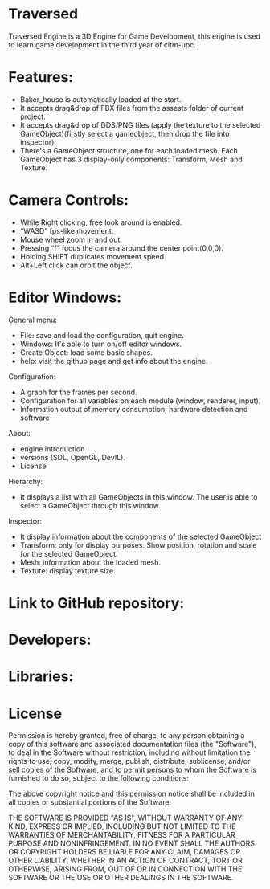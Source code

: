 # Traversed

Traversed Engine is a 3D Engine for Game Development, this engine is used to learn game development in the third year of citm-upc.

# Features:

- Baker_house is automatically loaded at the start.
- It accepts drag&drop of FBX files from the assests folder of current project.
- It accepts drag&drop of DDS/PNG files (apply the texture to the selected GameObject)(firstly select a gameobject, then drop the file into inspector).
- There's a GameObject structure, one for each loaded mesh. Each GameObject has 3 display-only components: Transform, Mesh and Texture.

# Camera Controls:
- While Right clicking, free look around is enabled.
- “WASD” fps-like movement.
- Mouse wheel zoom in and out.
- Pressing “f” focus the camera around the center point(0,0,0).
- Holding SHIFT duplicates movement speed.
- Alt+Left click can orbit the object.

# Editor Windows:
General menu:
- File: save and load the configuration, quit engine.
- Windows: It's able to turn on/off editor windows.
- Create Object: load some basic shapes.
- help: visit the github page and get info about the engine. 

Configuration:
- A graph for the frames per second.
- Configuration for all variables on each module (window, renderer, input).
- Information output of memory consumption, hardware detection and software

About:
- engine introduction 
- versions (SDL, OpenGL, DevIL).
- License 

Hierarchy: 
- It displays a list with all GameObjects in this window. The user is able to select a GameObject through this window.

Inspector: 
- It display information about the components of the selected GameObject
- Transform: only for display purposes. Show position, rotation and scale for the selected GameObject.
- Mesh: information about the loaded mesh.
- Texture: display texture size. 

# Link to GitHub repository:

# Developers:

# Libraries:

# License 
Permission is hereby granted, free of charge, to any person obtaining a copy
of this software and associated documentation files (the "Software"), to deal
in the Software without restriction, including without limitation the rights
to use, copy, modify, merge, publish, distribute, sublicense, and/or sell
copies of the Software, and to permit persons to whom the Software is
furnished to do so, subject to the following conditions:

The above copyright notice and this permission notice shall be included in all
copies or substantial portions of the Software.

THE SOFTWARE IS PROVIDED "AS IS", WITHOUT WARRANTY OF ANY KIND, EXPRESS OR
IMPLIED, INCLUDING BUT NOT LIMITED TO THE WARRANTIES OF MERCHANTABILITY,
FITNESS FOR A PARTICULAR PURPOSE AND NONINFRINGEMENT. IN NO EVENT SHALL THE
AUTHORS OR COPYRIGHT HOLDERS BE LIABLE FOR ANY CLAIM, DAMAGES OR OTHER
LIABILITY, WHETHER IN AN ACTION OF CONTRACT, TORT OR OTHERWISE, ARISING FROM,
OUT OF OR IN CONNECTION WITH THE SOFTWARE OR THE USE OR OTHER DEALINGS IN THE
SOFTWARE.
